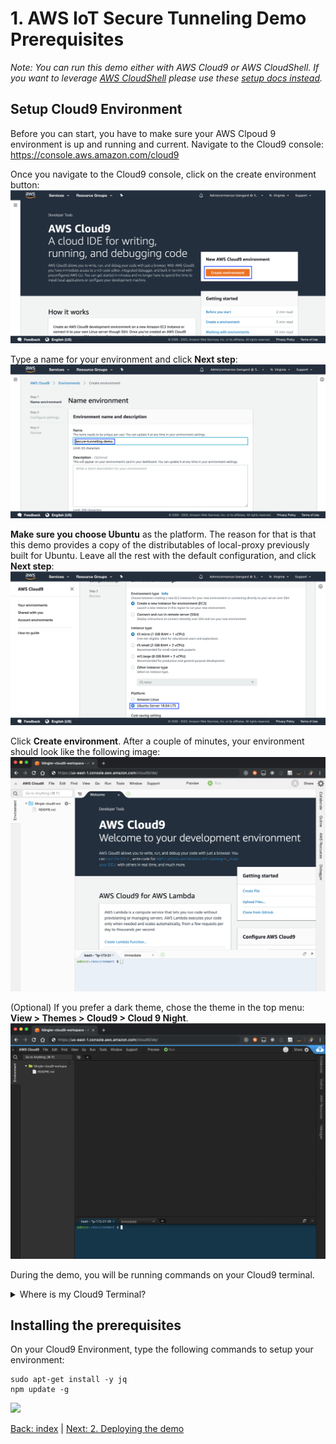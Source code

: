 # 1. AWS IoT Secure Tunneling Demo Prerequisites

*Note: You can run this demo either with AWS Cloud9 or AWS CloudShell.  If you want to leverage [AWS CloudShell](https://aws.amazon.com/cloudshell/) please use these [setup docs instead](./prereqs-cloudshell).*

## Setup Cloud9 Environment

Before you can start, you have to make sure your AWS Clpoud 9 environment is up and running and current.  Navigate to the Cloud9 console: https://console.aws.amazon.com/cloud9

Once you navigate to the Cloud9 console, click on the create environment button:
![](https://github.com/blakewell/iot-secure-tunneling-demo/blob/docs/imgs/cloud9/screenshot-cloud9-1.png)
  
Type a name for your environment and click **Next step**:
![](https://github.com/blakewell/iot-secure-tunneling-demo/blob/docs/imgs/cloud9/screenshot-cloud9-2.png)

**Make sure you choose Ubuntu** as the platform. The reason for that is that this demo provides a copy of the distributables of local-proxy previously built for Ubuntu. Leave all the rest with the default configuration, and click **Next step**:
![](https://github.com/blakewell/iot-secure-tunneling-demo/blob/docs/imgs/cloud9/screenshot-cloud9-3.png)

Click **Create environment**. After a couple of minutes, your environment should look like the following image:
![](https://github.com/blakewell/iot-secure-tunneling-demo/blob/docs/imgs/cloud9/screenshot-cloud9-4.png)

(Optional) If you prefer a dark theme, chose the theme in the top menu: **View > Themes > Cloud9 > Cloud 9 Night**.
![](https://github.com/blakewell/iot-secure-tunneling-demo/blob/docs/imgs/cloud9/screenshot-cloud9-5.png)

During the demo, you will be running commands on your Cloud9 terminal.
<details>
  <summary>Where is my Cloud9 Terminal?</summary>
  
  ![](https://github.com/blakewell/iot-secure-tunneling-demo/blob/docs/imgs/cloud9/screenshot-cloud9-6.png)
</details>

## Installing the prerequisites
On your Cloud9 Environment, type the following commands to setup your environment:
```
sudo apt-get install -y jq
npm update -g
```
![](https://github.com/blakewell/iot-secure-tunneling-demo/blob/docs/imgs/deploy/deploy1.gif)

[Back: index](../README.md)  |  [Next: 2. Deploying the demo](./deploy.md)